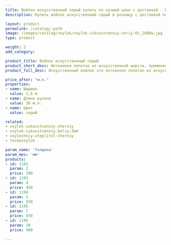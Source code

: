 ```yaml
---
title: Войлок искусственный серый купить по лучшей цене с доставкой - Поролоныч
description: Купить войлок искусственный серый в розницу с доставкой по Москве в интернет-магазине Поролоныча.

layout: product
permalink: /catalog/:path
image: /images/catalog/voylok/voylok-iskusstvenniy-seriy-01_1600w.jpg
type: product

weight: 2
add_category: 

product_title: Войлок искусственный серый
product_short_desc: Нетканное полотно из искусственной шерсти, применяется для изготовления деталей обивки автомобилей и утепления в быту. Ширина 1,6 м.
product_full_desc: Искусственный войлок это нетканное полотно из искусственной шерсти, применяется для изготовления деталей интерьера автомобилей (обивка дверей, стенок, крыши), а также применяется в качестве утеплителя. Обладает хорошими звукоизолирующими свойствами и может использоваться в качестве шумоизоляции.

price_after: "м.п."
properties:
- name: Ширина
  value: 1,6 м
- name: Длина рулона
  value: 30 м.п.
- name: Цвет
  value: серый

related:
- voylok-iskusstvenniy-cherniy
- voylok-iskusstvenniy-beliy-3mm
- voylochniy-uteplitel-cherniy
- termovoylok

param_name: 'Толщина'
param_mes: 'мм'
products:
- id: 1192
  param: 2
  price: 300
- id: 1193
  param: 4
  price: 450
- id: 1194
  param: 5
  price: 550
- id: 1195
  param: 7
  price: 650
- id: 1196
  param: 10
  price: 900

---
```

